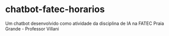 # chatbot-fatec-horarios
Um chatbot desenvolvido como atividade da disciplina de IA na FATEC Praia Grande - Professor Villani
